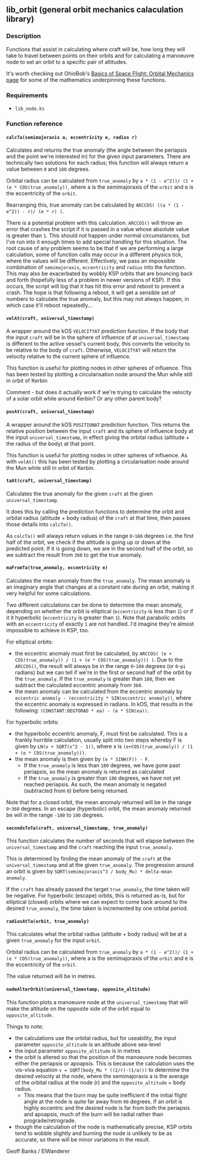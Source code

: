 ## lib\_orbit (general orbit mechanics calaculation library)

### Description

Functions that assist in calculating where craft will be, how long they will take to travel between points on their orbits and for calculating a manoeuvre node to set an orbit to a specific pair of altitudes.

It's worth checking out OhioBob's [Basics of Space Flight: Orbital Mechanics page](http://www.braeunig.us/space/orbmech.htm) for some of the mathematics underpinning these functions.

### Requirements

 * `lib_node.ks`

### Function reference

#### `calcTa(semimajoraxis a, eccentricity e, radius r)`

Calculates and returns the true anomaly (the angle between the periapsis and the point we're interested in) for the given input parameters. There are technically two solutions for each radius; this function will always return a value between `0` and `180` degrees.

Orbital radius can be calculated from `true_anomaly` by `a * (1 - e^2))/ (1 + (e * COS(true_anomaly))`, where a is the semimajoraxis of the `orbit` and e is the eccentricity of the `orbit`.

Rearranging this, true anomaly can be calculated by `ARCCOS( ((a * (1 - e^2)) - r)/ (e * r) )`.

There is a potential problem with this calculation. `ARCCOS()` will throw an error that crashes the script if it is passed in a value whose absolute value is greater than `1`. This should not happen under normal circumstances, but I've run into it enough times to add special handling for this situation. The root cause of any problem seems to be that if we are performing a large calculation, some of function calls may occur in a different physics tick, where the values will be different. Effectively, we pass an impossible combination of `semimajoraxis`, `eccentricity` and `radius` into the function. This may also be exacerbated by wobbly KSP orbits that are bouncing back and forth (hopefully less of a problem in newer versions of KSP). If this occurs, the script will log that it has hit this error and reboot to prevent a crash. The hope is that following a reboot, it will get a sensible set of numbers to calculate the true anomaly, but this may not always happen, in which case it'll reboot repeatedly...

#### `velAt(craft, universal_timestamp)`

A wrapper around the kOS `VELOCITYAT` prediction function. If the body that the input `craft` will be in the sphere of influence of at `universal_timestamp` is different to the active vessel's current body, this converts the velocity to be relative to the body of `craft`. Otherwise, `VELOCITYAT` will return the velocity relative to the current sphere of influence.

This function is useful for plotting nodes in other spheres of influence. This has been tested by plotting a circularisation node around the Mun while still in orbit of Kerbin

Comment - but does it actually work if we're trying to calculate the velocity of a solar orbit while around Kerbin? Or any other parent body?

#### `posAt(craft, universal_timestamp)`

A wrapper around the kOS `POSITIONAT` prediction function. This returns the relative position between the input `craft` and its sphere of influence body at the input `universal_timestamp`, in effect giving the orbital radius (altitude + the radius of the body) at that point.

This function is useful for plotting nodes in other spheres of influence. As with `velAt()` this has been tested by plotting a circularisation node around the Mun while still in orbit of Kerbin.

#### `taAt(craft, universal_timestamp)`

Calculates the true anomaly for the given `craft` at the given `universal_timestamp`.

It does this by calling the prediction functions to determine the orbit and orbital radius (altitude + body radius) of the `craft` at that time, then passes those details into `calcTa()`.

As `calcTa()` will always return values in the range `0`-`180` degrees i.e. the first half of the orbit, we check if the altitude is going up or down at the predicted point. If it is going down, we are in the second half of the orbit, so we subtract the result from `360` to get the true anomaly.

#### `maFromTa(true_anomaly, eccentricity e)`

Calculates the mean anomaly from the `true_anomaly`. The mean anomaly is an imaginary angle that changes at a constant rate during an orbit, making it very helpful for some calculations.

Two different calculations can be done to determine the mean anomaly, depending on whether the orbit is elliptical (`eccentricity` is less than `1`) or if it it hyperbolic (`eccentricity` is greater than `1`). Note that parabolic orbits with an `eccentricity` of exactly `1` are not handled. I'd imagine they're almost impossible to achieve in KSP, too.

For elliptical orbits:
* the eccentric anomaly must first be calculated, by `ARCCOS( (e + COS(true_anomaly)) / (1 + (e * COS(true_anomaly))) )`. Due to the `ARCCOS()`, the result will always be in the range `0`-`180` degrees (or `0`-`pi` radians) but we can tell if we're in the first or second half of the orbit by the `true_anomaly`. If the `true_anomaly` is greater than `180`, then we subtract the calculated eccentric anomaly from `360`.
* the mean anomaly can be calculated from the eccentric anomaly by `eccentric anomaly - (eccentricity * SIN(eccentric anomaly))`, where the eccentric anomaly is expressed in radians. In kOS, that results in the following: `(CONSTANT:DEGTORAD * ea) - (e * SIN(ea))`.

For hyperbolic orbits:
* the hyperbolic eccentric anomaly, F, must first be calculated. This is a frankly horrible calculation, usually split into two steps whereby F is given by `LN(x + SQRT(x^2 - 1))`, where x is `(e+COS(true_anomaly)) / (1 + (e * COS(true_anomaly)))`.
* the mean anomaly is then given by `(e * SINH(F)) - F`.
  * If the `true_anomaly` is less than `180` degrees, we have gone past periapsis, so the mean anomaly is returned as calculated
  * If the `true_anomaly` is greater than `180` degrees, we have not yet reached periapsis. As such, the mean anomaly is negated (subtracted from `0`) before being returned.

Note that for a closed orbit, the mean anomaly returned will be in the range `0`-`360` degrees. In an escape (hyperbolic) orbit, the mean anomaly returned be will in the range `-180` to `180` degrees.

#### `secondsToTa(craft, universal_timestamp, true_anomaly)`

This function calculates the number of seconds that will elapse between the `universal_timestamp` and the `craft` reaching the input `true_anomaly`.

This is determined by finding the mean anomaly of the `craft` at the `universal_timestamp` and at the given `true_anomaly`. The progression around an orbit is given by `SQRT(semimajoraxis^3 / body_Mu) * delta-mean anomaly`.

If the `craft` has already passed the target `true_anomaly`, the time taken will be negative. For hyperbolic (escape) orbits, this is returned as-is, but for elliptical (closed) orbits where we can expect to come back around to the desired `true_anomaly`, the time taken is incremented by one orbital period. 

#### `radiusAtTa(orbit, true_anomaly)`

This calculates what the orbital radius (altitude + body radius) will be at a given `true_anomaly` for the input `orbit`.

Orbital radius can be calculated from `true_anomaly` by `a * (1 - e^2))/ (1 + (e * COS(true_anomaly))`, where a is the semimajoraxis of the `orbit` and e is the eccentricity of the `orbit`.

The value returned will be in metres.

#### `nodeAlterOrbit(universal_timestamp, opposite_altitude)`

This function plots a manoeuvre node at the `universal_timestamp` that will make the altitude on the opposite side of the orbit equal to `opposite_altitude`.

Things to note:
* the calculations use the orbital radius, but for useability, the input parameter `opposite_altitude` is an altitude above sea-level
* the input parameter `opposite_altitude` is in metres
* the orbit is altered so that the position of the manoeuvre node becomes either the periapsis or apoapsis. This is because the calculation uses the vis-viva equation `v = SQRT(body_Mu * ((2/r)-(1/a)))` to determine the desired velocity at the node, where the semimajoraxis a is the average of the orbital radius at the node (r) and the `opposite_altitude` + body radius.
  * This means that the burn may be quite inefficient if the initial flight angle at the node is quite far away from `90` degrees. If an orbit is highly eccentric and the desired node is far from both the periapsis and apoapsis, much of the burn will be radial rather than prograde/retrograde.
* though the calculation of the node is mathematically precise, KSP orbits tend to wobble slightly and burning the node is unlikely to be as accurate, so there will be minor variations in the result.

Geoff Banks / ElWanderer

